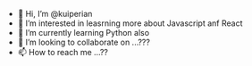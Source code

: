- 👋 Hi, I’m @kuiperian
- 👀 I’m interested in leasrning more about Javascript anf React
- 🌱 I’m currently learning Python also
- 💞️ I’m looking to collaborate on ...???
- 📫 How to reach me ...??

<!---
kuiperian/kuiperian is a ✨ special ✨ repository because its `README.md` (this file) appears on your GitHub profile.
You can click the Preview link to take a look at your changes.
--->
